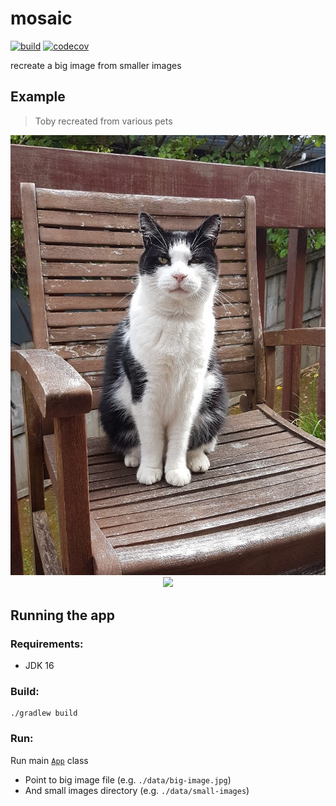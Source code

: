 # mosaic

[![build](https://github.com/wilmol/mosaic/workflows/build/badge.svg?event=push)](https://github.com/wilmol/mosaic/actions?query=workflow%3Abuild)
[![codecov](https://codecov.io/gh/wilmol/mosaic/branch/master/graph/badge.svg)](https://codecov.io/gh/wilmol/mosaic)

recreate a big image from smaller images

## Example

> Toby recreated from various pets
<p align="center"> <img src=data/example.jpg> <img src=data/example-output.png></p>

## Running the app

### Requirements:
- JDK 16

### Build:
```
./gradlew build
```

### Run:
Run main [`App`](mosaic/src/main/java/com/wilmol/mosaic/App.java) class
- Point to big image file (e.g. `./data/big-image.jpg`)
- And small images directory (e.g. `./data/small-images`)
